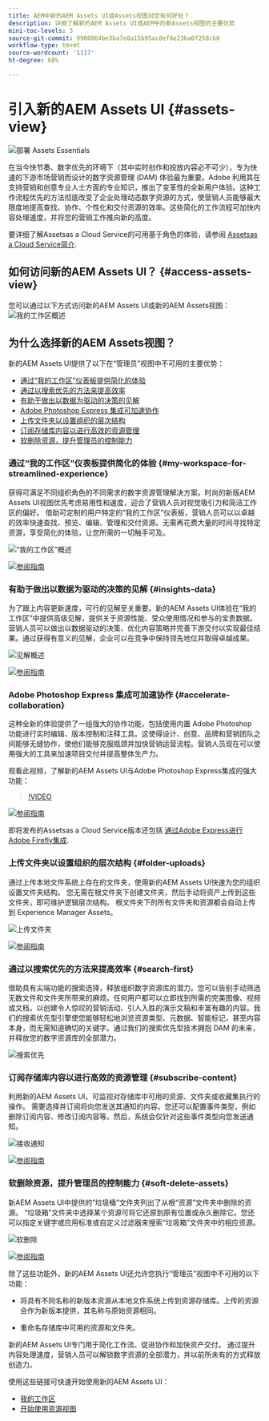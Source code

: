 ```yaml
---
title: AEM中新的AEM Assets UI或Assets视图对您有何好处？
description: 详细了解新的AEM Assets UI或AEM中的新Assets视图的主要优势
mini-toc-levels: 3
source-git-commit: 9980064be3ba7e8a15b95ac8ef6e23ba0f258cb0
workflow-type: tm+mt
source-wordcount: '1117'
ht-degree: 68%

---
```



# 引入新的AEM Assets UI {#assets-view}

![部署 Assets Essentials](assets/banner-image.jpg)

在当今快节奏、数字优先的环境下（其中实时创作和投放内容必不可少），专为快速的下游市场营销而设计的数字资源管理 (DAM) 体验最为重要。Adobe 利用其在支持营销和创意专业人士方面的专业知识，推出了变革性的全新用户体验。这种工作流程优先的方法彻底改变了企业处理动态数字资源的方式，使营销人员能够最大限度地提高查找、协作、个性化和交付资源的效率。这些简化的工作流程可加快内容处理速度，并将您的营销工作推向新的高度。

要详细了解Assetsas a Cloud Service的可用基于角色的体验，请参阅 [Assetsas a Cloud Service简介](/help/assets/overview.md#persona-based-experiences).

## 如何访问新的AEM Assets UI？ {#access-assets-view}

您可以通过以下方式访问新的AEM Assets UI或新的AEM Assets视图：
![我的工作区概述](assets/assets-view.png)

<!--

* **Toggle in Admin view**

    * Log into [!DNL Experience Manager] using Cloud Manager.
    * Navigate to **[!UICONTROL Assets]** > **[!UICONTROL Files]**.
    * Click the profile icon on the top right corner.
    * Click **[!UICONTROL Switch View]** from the **[!UICONTROL Profile Settings]** section.
    Repeat these steps to switch back to the Admin view.

* **Product Switcher**
    * Log into [!DNL Experience Manager] and click ![Product selector](assets/waffle-icon.svg).
    * Select **[!UICONTROL Experience Manager Assets]** to access the Assets view.
    * Select **[!UICONTROL Experience Manager]** to access the Admin view.

* **Quick Links** 
    * Log into experience.adobe.com.
    * Click **[!UICONTROL Experience Manager Assets]** to access the Assets view.
    * Click **[!UICONTROL Experience Manager Assets]** to access the Assets view.

    -->

## 为什么选择新的AEM Assets视图？

新的AEM Assets UI提供了以下在“管理员”视图中不可用的主要优势：

* [通过“我的工作区”仪表板提供简化的体验](#my-workspace-for-streamlined-experience)
* [通过以搜索优先的方法来提高效率](#search-first)
* [有助于做出以数据为驱动的决策的见解](#insights-data)
* [Adobe Photoshop Express 集成可加速协作](#accelerate-collaboration)
* [上传文件夹以设置组织的层次结构](#folder-uploads)
* [订阅存储库内容以进行高效的资源管理](#subscribe-content)
* [软删除资源，提升管理员的控制能力](#soft-delete-assets)

### 通过“我的工作区”仪表板提供简化的体验 {#my-workspace-for-streamlined-experience}

获得可满足不同组织角色的不同需求的数字资源管理解决方案。时尚的新版AEM Assets UI视图优先考虑易用性和速度，迎合了营销人员对视觉吸引力和简洁工作区的偏好。 借助可定制的用户特定的“我的工作区”仪表板，营销人员可以以卓越的效率快速查找、预览、编辑、管理和交付资源。无需再花费大量的时间寻找特定资源，享受简化的体验，让您所需的一切触手可及。

![“我的工作区”概述](assets/my-workspace-demo.gif)

[![参阅指南](https://helpx.adobe.com/content/dam/help/en/marketing-cloud/how-to/digital-foundation/_jcr_content/main-pars/image_1250343773/see-the-guide-sm.png)](my-workspace-assets-view.md)

### 有助于做出以数据为驱动的决策的见解 {#insights-data}

为了跟上内容更新速度，可行的见解至关重要。新的AEM Assets UI体验在“我的工作区”中提供高级见解，提供关于资源性能、受众使用情况和参与的宝贵数据。 营销人员可以做出以数据驱动的决策、优化内容策略并完善下游交付以实现最佳结果。通过获得有意义的见解，企业可以在竞争中保持领先地位并取得卓越成果。

![见解概述](assets/insights-overview.gif)

[![参阅指南](https://helpx.adobe.com/content/dam/help/en/marketing-cloud/how-to/digital-foundation/_jcr_content/main-pars/image_1250343773/see-the-guide-sm.png)](manage-reports-assets-view.md#view-live-statistics)

### Adobe Photoshop Express 集成可加速协作 {#accelerate-collaboration}

这种全新的体验提供了一组强大的协作功能，包括使用内置 Adob&#x200B;&#x200B;e Photoshop 功能进行实时编辑、版本控制和注释工具。这使得设计、创意、品牌和营销团队之间能够无缝协作，使他们能够克服瓶颈并加快营销运营流程。营销人员现在可以使用强大的工具来加速项目交付并提高整体生产力。

观看此视频，了解新的AEM Assets UI与Adobe Photoshop Express集成的强大功能：

>[!VIDEO](https://video.tv.adobe.com/v/3420922)

[![参阅指南](https://helpx.adobe.com/content/dam/help/en/marketing-cloud/how-to/digital-foundation/_jcr_content/main-pars/image_1250343773/see-the-guide-sm.png)](edit-images-assets-view.md)

即将发布的Assetsas a Cloud Service版本还包括 [通过Adobe Express进行Adobe Firefly集成](https://firefly.adobe.com/?gclid=EAIaIQobChMIlZeKuNfj_wIVeyCtBh3e5g2cEAAYASAAEgL56_D_BwE&amp;sdid=JM4FW6VL&amp;mv=search&amp;mv2=paidsearch&amp;ef_id=EAIaIQobChMIlZeKuNfj_wIVeyCtBh3e5g2cEAAYASAAEgL56_D_BwE:G:s&amp;s_kwcid=AL!3085!3!652077237594!e!!g!!adobe%20firefly!19870733758!148140507838).

### 上传文件夹以设置组织的层次结构 {#folder-uploads}

通过上传本地文件系统上存在的文件夹，使用新的AEM Assets UI快速为您的组织设置文件夹结构。 您无需在根文件夹下创建文件夹，然后手动将资产上传到这些文件夹，即可维护逻辑层次结构。 根文件夹下的所有文件夹和资源都会自动上传到 Experience Manager Assets。

![上传文件夹](assets/folder-uploads.gif)

[![参阅指南](https://helpx.adobe.com/content/dam/help/en/marketing-cloud/how-to/digital-foundation/_jcr_content/main-pars/image_1250343773/see-the-guide-sm.png)](add-delete-assets-view.md)

### 通过以搜索优先的方法来提高效率 {#search-first}

借助具有尖端功能的搜索选择，释放组织数字资源库的潜力。您可以告别手动筛选无数文件和文件夹所带来的麻烦。任何用户都可以立即找到所需的完美图像、视频或文档，以创建令人惊叹的营销活动、引人入胜的演示文稿和丰富有趣的内容。我们的搜索优先型引擎使您能够轻松地浏览资源类型、元数据、智能标记，甚至内容本身，而无需知道确切的关键字。通过我们的搜索优先型技术拥抱 DAM 的未来，并释放您的数字资源库的全部潜力。

![搜索优先](assets/search-first.gif)

### 订阅存储库内容以进行高效的资源管理 {#subscribe-content}

利用新的AEM Assets UI，可监视对存储库中可用的资源、文件夹或收藏集执行的操作。 需要选择并订阅将向您发送其通知的内容。您还可以配置事件类型，例如删除订阅内容、修改订阅内容等。然后，系统会仅针对这些事件类型向您发送通知。

![接收通知](assets/notifications.gif)

[![参阅指南](https://helpx.adobe.com/content/dam/help/en/marketing-cloud/how-to/digital-foundation/_jcr_content/main-pars/image_1250343773/see-the-guide-sm.png)](manage-notifications-assets-view.md)

### 软删除资源，提升管理员的控制能力 {#soft-delete-assets}

新AEM Assets UI中提供的“垃圾桶”文件夹列出了从根“资源”文件夹中删除的资源。 “垃圾箱”文件夹中选择某个资源可将它还原到原有位置或永久删除它。您还可以指定关键字或应用标准或自定义过滤器来搜索“垃圾箱”文件夹中的相应资源。

![软删除](assets/soft-delete.gif)

[![参阅指南](https://helpx.adobe.com/content/dam/help/en/marketing-cloud/how-to/digital-foundation/_jcr_content/main-pars/image_1250343773/see-the-guide-sm.png)](navigate-assets-view.md)

除了这些功能外，新的AEM Assets UI还允许您执行“管理员”视图中不可用的以下功能：

* 将具有不同名称的新版本资源从本地文件系统上传到资源存储库。上传的资源会作为新版本提供，其名称与原始资源相同。

* 重命名存储库中可用的资源和文件夹。

新的AEM Assets UI专门用于简化工作流、促进协作和加快资产交付。 通过提升内容处理速度，营销人员可以解锁数字资源的全部潜力，并以前所未有的方式释放创造力。


使用这些链接可快速开始使用新的AEM Assets UI：

* [我的工作区](/help/assets/my-workspace-assets-view.md)
* [开始使用资源视图](/help/assets/get-started-assets-view.md)






